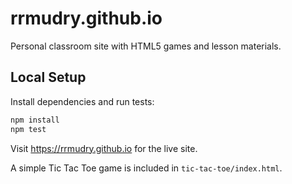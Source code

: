# rrmudry.github.io

Personal classroom site with HTML5 games and lesson materials.

## Local Setup

Install dependencies and run tests:

```bash
npm install
npm test
```

Visit <https://rrmudry.github.io> for the live site.

A simple Tic Tac Toe game is included in `tic-tac-toe/index.html`.
